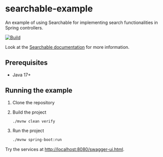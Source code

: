 # searchable-example

An example of using Searchable for implementing search functionalities in Spring controllers.

[![Build](https://github.com/benfante/searchable-example/actions/workflows/maven.yml/badge.svg)](https://github.com/benfante/searchable-example/actions/workflows/maven.yml)

Look at the [Searchable documentation](https://github.com/your-rents/your-rents-services/tree/main/your-rents-services-common-searchable) for more information.

## Prerequisites

- Java 17+

## Running the example

1. Clone the repository
2. Build the project

    ```bash
    ./mvnw clean verify
    ```

3. Run the project

    ```bash
    ./mvnw spring-boot:run
    ```

Try the services at <http://localhost:8080/swagger-ui.html>.
